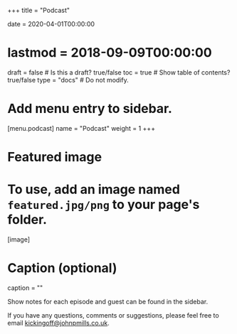 +++
title = "Podcast"

date = 2020-04-01T00:00:00
# lastmod = 2018-09-09T00:00:00

draft = false  # Is this a draft? true/false
toc = true  # Show table of contents? true/false
type = "docs"  # Do not modify.

# Add menu entry to sidebar.
[menu.podcast]
  name = "Podcast"
  weight = 1
+++

# Featured image
# To use, add an image named `featured.jpg/png` to your page's folder.
[image]
  # Caption (optional)
  caption = ""

Show notes for each episode and guest can be found in the sidebar.

If you have any questions, comments or suggestions, please feel free to email kickingoff@johnpmills.co.uk.
